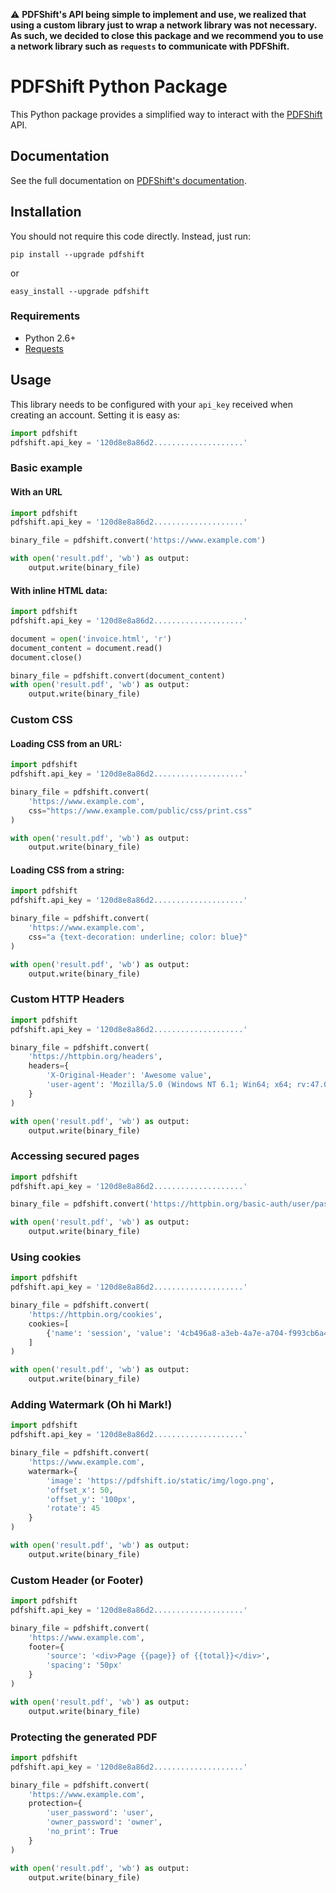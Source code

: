 :warning: **PDFShift's API being simple to implement and use, we realized that using a custom library just to wrap a network library was not necessary.
As such, we decided to close this package and we recommend you to use a network library such as `requests` to communicate with PDFShift.**

PDFShift Python Package
=======================

This Python package provides a simplified way to interact with the [PDFShift](https://pdfshift.io) API.

## Documentation

See the full documentation on [PDFShift's documentation](https://pdfshift.io/documentation).

## Installation

You should not require this code directly. Instead, just run:

    pip install --upgrade pdfshift

or

    easy_install --upgrade pdfshift


### Requirements

* Python 2.6+
* [Requests](http://docs.python-requests.org/en/master/)

## Usage

This library needs to be configured with your `api_key` received when creating an account.
Setting it is easy as:

```python
import pdfshift
pdfshift.api_key = '120d8e8a86d2....................'
```

### Basic example

#### With an URL

```python
import pdfshift
pdfshift.api_key = '120d8e8a86d2....................'

binary_file = pdfshift.convert('https://www.example.com')

with open('result.pdf', 'wb') as output:
    output.write(binary_file)
```

#### With inline HTML data:

```python
import pdfshift
pdfshift.api_key = '120d8e8a86d2....................'

document = open('invoice.html', 'r')
document_content = document.read()
document.close()

binary_file = pdfshift.convert(document_content)
with open('result.pdf', 'wb') as output:
    output.write(binary_file)
```

### Custom CSS

#### Loading CSS from an URL:

```python
import pdfshift
pdfshift.api_key = '120d8e8a86d2....................'

binary_file = pdfshift.convert(
    'https://www.example.com',
    css="https://www.example.com/public/css/print.css"
)

with open('result.pdf', 'wb') as output:
    output.write(binary_file)
```

#### Loading CSS from a string:

```python
import pdfshift
pdfshift.api_key = '120d8e8a86d2....................'

binary_file = pdfshift.convert(
    'https://www.example.com',
    css="a {text-decoration: underline; color: blue}"
)

with open('result.pdf', 'wb') as output:
    output.write(binary_file)
```

### Custom HTTP Headers

```python
import pdfshift
pdfshift.api_key = '120d8e8a86d2....................'

binary_file = pdfshift.convert(
    'https://httpbin.org/headers',
    headers={
        'X-Original-Header': 'Awesome value',
        'user-agent': 'Mozilla/5.0 (Windows NT 6.1; Win64; x64; rv:47.0) Gecko/20100101 Firefox/47.0'
    }
)

with open('result.pdf', 'wb') as output:
    output.write(binary_file)
```

### Accessing secured pages

```python
import pdfshift
pdfshift.api_key = '120d8e8a86d2....................'

binary_file = pdfshift.convert('https://httpbin.org/basic-auth/user/passwd', auth=('user', 'passwd'))

with open('result.pdf', 'wb') as output:
    output.write(binary_file)
```

### Using cookies

```python
import pdfshift
pdfshift.api_key = '120d8e8a86d2....................'

binary_file = pdfshift.convert(
    'https://httpbin.org/cookies',
    cookies=[
        {'name': 'session', 'value': '4cb496a8-a3eb-4a7e-a704-f993cb6a4dac'}
    ]
)

with open('result.pdf', 'wb') as output:
    output.write(binary_file)
```

### Adding Watermark (Oh hi Mark!)

```python
import pdfshift
pdfshift.api_key = '120d8e8a86d2....................'

binary_file = pdfshift.convert(
    'https://www.example.com',
    watermark={
        'image': 'https://pdfshift.io/static/img/logo.png',
        'offset_x': 50,
        'offset_y': '100px',
        'rotate': 45
    }
)

with open('result.pdf', 'wb') as output:
    output.write(binary_file)
```

### Custom Header (or Footer)

```python
import pdfshift
pdfshift.api_key = '120d8e8a86d2....................'

binary_file = pdfshift.convert(
    'https://www.example.com',
    footer={
        'source': '<div>Page {{page}} of {{total}}</div>',
        'spacing': '50px'
    }
)

with open('result.pdf', 'wb') as output:
    output.write(binary_file)
```

### Protecting the generated PDF

```python
import pdfshift
pdfshift.api_key = '120d8e8a86d2....................'

binary_file = pdfshift.convert(
    'https://www.example.com',
    protection={
        'user_password': 'user',
        'owner_password': 'owner',
        'no_print': True
    }
)

with open('result.pdf', 'wb') as output:
    output.write(binary_file)
```
